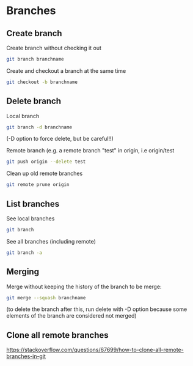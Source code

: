# Branches

## Create branch

Create branch without checking it out
```bash
git branch branchname
```

Create and checkout a branch at the same time
```bash
git checkout -b branchname
```


## Delete branch

Local branch
```bash
git branch -d branchname
```
(-D option to force delete, but be careful!!)

Remote branch
(e.g. a remote branch "test" in origin, i.e origin/test
```bash
git push origin --delete test
```

Clean up old remote branches
```bash
git remote prune origin
```


## List branches

See local branches
```bash
git branch
```

See all branches (including remote)
```bash
git branch -a
```


## Merging

Merge without keeping the history of the branch to be merge:
```bash
git merge --squash branchname
```

(to delete the branch after this, run delete with -D option because some elements of the branch are considered not merged)


## Clone all remote branches

https://stackoverflow.com/questions/67699/how-to-clone-all-remote-branches-in-git
